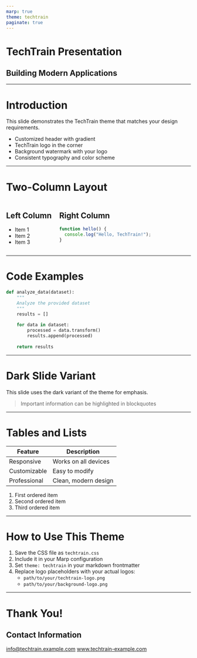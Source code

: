 ```yaml
---
marp: true
theme: techtrain
paginate: true
---
```


<!-- _class: title -->

# TechTrain Presentation
## Building Modern Applications

---

# Introduction

This slide demonstrates the TechTrain theme that matches your design requirements.

* Customized header with gradient
* TechTrain logo in the corner
* Background watermark with your logo
* Consistent typography and color scheme

---

# Two-Column Layout

<div class="columns">
<div>

## Left Column
- Item 1
- Item 2
- Item 3

</div>
<div>

## Right Column
```javascript
function hello() {
  console.log("Hello, TechTrain!");
}
```

</div>
</div>

---

# Code Examples

```python
def analyze_data(dataset):
    """
    Analyze the provided dataset
    """
    results = []
    
    for data in dataset:
        processed = data.transform()
        results.append(processed)
        
    return results
```

---

<!-- _class: dark -->

# Dark Slide Variant

This slide uses the dark variant of the theme for emphasis.

> Important information can be highlighted in blockquotes

---

# Tables and Lists

| Feature | Description |
|---------|-------------|
| Responsive | Works on all devices |
| Customizable | Easy to modify |
| Professional | Clean, modern design |

1. First ordered item
2. Second ordered item
3. Third ordered item

---

# How to Use This Theme

1. Save the CSS file as `techtrain.css`
2. Include it in your Marp configuration
3. Set `theme: techtrain` in your markdown frontmatter
4. Replace logo placeholders with your actual logos:
   - `path/to/your/techtrain-logo.png`
   - `path/to/your/background-logo.png`

---

# Thank You!

## Contact Information

info@techtrain.example.com
www.techtrain-example.com